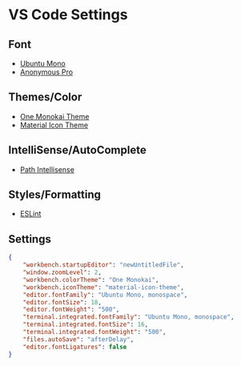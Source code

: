 # VS Code Settings

## Font
* [Ubuntu Mono](https://fonts.google.com/specimen/Ubuntu+Mono)
* [Anonymous Pro](https://www.marksimonson.com/fonts/view/anonymous-pro)

## Themes/Color
* [One Monokai Theme](https://marketplace.visualstudio.com/items?itemName=azemoh.one-monokai)
* [Material Icon Theme](https://marketplace.visualstudio.com/items?itemName=PKief.material-icon-theme)

## IntelliSense/AutoComplete
* [Path Intellisense](https://marketplace.visualstudio.com/items?itemName=christian-kohler.path-intellisense)

## Styles/Formatting
* [ESLint](https://marketplace.visualstudio.com/items?itemName=dbaeumer.vscode-eslint)

## Settings

```json
{
    "workbench.startupEditor": "newUntitledFile",
    "window.zoomLevel": 2,
    "workbench.colorTheme": "One Monokai",
    "workbench.iconTheme": "material-icon-theme",
    "editor.fontFamily": "Ubuntu Mono, monospace",
    "editor.fontSize": 18,
    "editor.fontWeight": "500",
    "terminal.integrated.fontFamily": "Ubuntu Mono, monospace",
    "terminal.integrated.fontSize": 16,
    "terminal.integrated.fontWeight": "500",
    "files.autoSave": "afterDelay",
    "editor.fontLigatures": false
}
```
